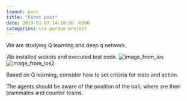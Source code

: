 ```yaml
---
layout: post
title: "First post"
date: 2019-01-07 14:18:00 -0500
categories: cse purdue project
---
```


We are studying Q learning and deep q network.

We installed webots and executed test code.
![image_from_ios](https://user-images.githubusercontent.com/33440610/50858286-f84a0e80-135d-11e9-9f22-177a5e99713a.jpg)
![image_from_ios2](https://user-images.githubusercontent.com/33440610/50858289-faac6880-135d-11e9-853c-fb5a899f42ae.jpg)

Based on Q learning, consider how to set criteria for state and action.

The agents should be aware of the position of the ball, where are their teammates and counter teams.


